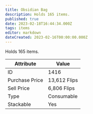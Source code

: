 ```yaml
---
title: Obsidian Bag
description: Holds 165 items.
published: true
date: 2023-02-18T16:44:34.000Z
tags: items
editor: markdown
dateCreated: 2023-02-16T00:00:00.000Z
---
```


Holds 165 items.

|Attribute|Value|
|-|-|
|ID|1416|
|Purchase Price|13,612 Flips|
|Sell Price|6,806 Flips|
|Type|Consumable|
|Stackable|Yes|

